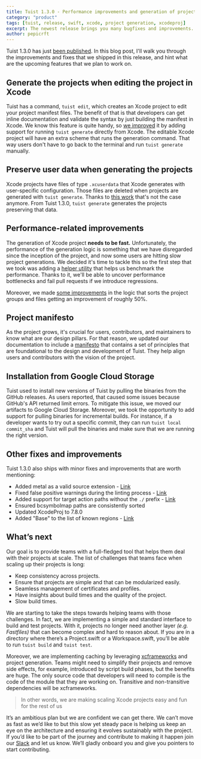 ```yaml
---
title: Tuist 1.3.0 - Performance improvements and generation of projects while editing
category: "product"
tags: [tuist, release, swift, xcode, project generation, xcodeproj]
excerpt: The newest release brings you many bugfixes and improvements. However with the number of contributors steadily growing the team has also been busy thinking and writing about the direction of Tuist. We have a rough plan for Tuist 2.0 and work has started on compiling a manifesto to explain a bit more about the goals and values of the project.
author: pepicrft
---
```


Tuist 1.3.0 has just [been published](https://github.com/tuist/tuist/releases/tag/1.3.0).
In this blog post,
I'll walk you through the improvements and fixes that we shipped in this release,
and hint what are the upcoming features that we plan to work on.

## Generate the projects when editing the project in Xcode

Tuist has a command,
`tuist edit`,
which creates an Xcode project to edit your project manifest files.
The benefit of that is that developers can get inline documentation and validate the syntax by just building the manifest in Xcode.
We know this feature is quite handy,
so [we improved](https://github.com/tuist/tuist/pull/958) it by adding support for running `tuist generate` directly from Xcode.
The editable Xcode project will have an extra scheme that runs the generation command.
That way users don't have to go back to the terminal and run `tuist generate` manually.

## Preserve user data when generating the projects

Xcode projects have files of type `.xcuserdata` that Xcode generates with user-specific configuration.
Those files are deleted when projects are generated with `tuist generate`.
Thanks to [this work](https://github.com/tuist/tuist/pull/1006) that's not the case anymore.
From Tuist 1.3.0,
`tuist generate` generates the projects preserving that data.

## Performance-related improvements

The generation of Xcode project **needs to be fast.**
Unfortunately, the performance of the generation logic is something that we have disregarded since the inception of the project, and now some users are hitting slow project generations.
We decided it's time to tackle this so the first step that we took was adding a [helper utility](https://github.com/tuist/tuist/pull/957) that helps us benchmark the performance.
Thanks to it,
we'll be able to uncover performance bottlenecks and fail pull requests if we introduce regressions.

Moreover, we made [some improvements](https://github.com/tuist/tuist/pull/980) in the logic that sorts the project groups and files getting an improvement of roughly 50%.

## Project manifesto

As the project grows,
it's crucial for users, contributors, and maintainers to know what are our design pillars.
For that reason,
we updated our documentation to include a [manifesto](https://docs.old.tuist.io/contributors/manifesto/) that contains a set of principles that are foundational to the design and development of Tuist.
They help align users and contributors with the vision of the project.

## Installation from Google Cloud Storage

Tuist used to install new versions of Tuist by pulling the binaries from the GitHub releases.
As users reported, that caused some issues because GitHub's API returned limit errors.
To mitigate this issue,
we moved our artifacts to Google Cloud Storage.
Moreover,
we took the opportunity to add support for pulling binaries for incremental builds.
For instance,
if a developer wants to try out a specific commit,
they can run `tuist local commit_sha` and Tuist will pull the binaries and make sure that we are running the right version.

## Other fixes and improvements

Tuist 1.3.0 also ships with minor fixes and improvements that are worth mentioning:

- Added metal as a valid source extension - [Link](https://github.com/tuist/tuist/pull/1023)
- Fixed false positive warnings during the linting process - [Link](https://github.com/tuist/tuist/pull/981)
- Added support for target action paths without the `./` prefix - [Link](https://github.com/tuist/tuist/pull/997)
- Ensured bcsymbolmap paths are consistently sorted
- Updated XcodeProj to 7.8.0
- Added "Base" to the list of known regions - [Link](https://github.com/tuist/tuist/pull/1021)

## What’s next

Our goal is to provide teams with a full-fledged tool that helps them deal with their projects at scale. The list of challenges that teams face when scaling up their projects is long:

- Keep consistency across projects.
- Ensure that projects are simple and that can be modularized easily.
- Seamless management of certificates and profiles.
- Have insights about build times and the quality of the project.
- Slow build times.

We are starting to take the steps towards helping teams with those challenges. In fact, we are implementing a simple and standard interface to build and test projects. With it, projects no longer need another layer _(e.g. Fastfiles)_ that can become complex and hard to reason about. If you are in a directory where there’s a Project.swift or a Workspace.swift, you’ll be able to run `tuist build` and `tuist test`.

Moreover, we are implementing caching by leveraging [xcframeworks](https://developer.apple.com/videos/play/wwdc2019/416/) and project generation. Teams might need to simplify their projects and remove side effects, for example, introduced by script build phases, but the benefits are huge. The only source code that developers will need to compile is the code of the module that they are working on. Transitive and non-transitive dependencies will be xcframeworks.

> In other words, we are making scaling Xcode projects easy and fun for the rest of us

It’s an ambitious plan but we are confident we can get there. We can’t move as fast as we’d like to but this slow yet steady pace is helping us keep an eye on the architecture and ensuring it evolves sustainably with the project. If you’d like to be part of the journey and contribute to making it happen join our [Slack](https://slack.tuist.io) and let us know. We’ll gladly onboard you and give you pointers to start contributing.
